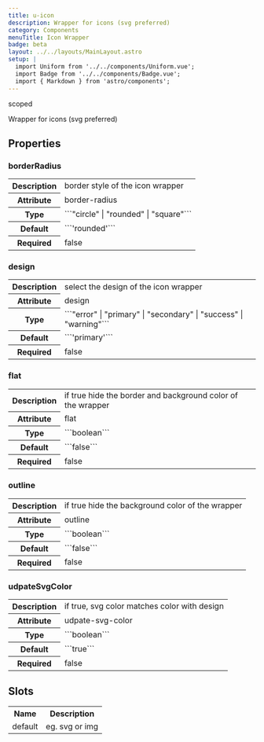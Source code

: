 ```yaml
---
title: u-icon
description: Wrapper for icons (svg preferred)
category: Components
menuTitle: Icon Wrapper
badge: beta
layout: ../../layouts/MainLayout.astro
setup: |
  import Uniform from '../../components/Uniform.vue';
  import Badge from '../../components/Badge.vue';
  import { Markdown } from 'astro/components';
---
```


<Badge> scoped </Badge>

Wrapper for icons (svg preferred)

## Properties

### borderRadius

<table>
<tr><th>Description</th><td><Markdown>border style of the icon wrapper</Markdown></td></tr>
<tr><th>Attribute</th><td><Markdown>border-radius</Markdown></td></tr>
<tr><th>Type</th><td><Markdown>```"circle" | "rounded" | "square"```</Markdown></td></tr>
<tr><th>Default</th><td><Markdown>```'rounded'```</Markdown></td></tr>
<tr><th>Required</th><td><Markdown>false</Markdown></td></tr>
</table>

### design

<table>
<tr><th>Description</th><td><Markdown>select the design of the icon wrapper</Markdown></td></tr>
<tr><th>Attribute</th><td><Markdown>design</Markdown></td></tr>
<tr><th>Type</th><td><Markdown>```"error" | "primary" | "secondary" | "success" | "warning"```</Markdown></td></tr>
<tr><th>Default</th><td><Markdown>```'primary'```</Markdown></td></tr>
<tr><th>Required</th><td><Markdown>false</Markdown></td></tr>
</table>

### flat

<table>
<tr><th>Description</th><td><Markdown>if true hide the border and background color of the wrapper</Markdown></td></tr>
<tr><th>Attribute</th><td><Markdown>flat</Markdown></td></tr>
<tr><th>Type</th><td><Markdown>```boolean```</Markdown></td></tr>
<tr><th>Default</th><td><Markdown>```false```</Markdown></td></tr>
<tr><th>Required</th><td><Markdown>false</Markdown></td></tr>
</table>

### outline

<table>
<tr><th>Description</th><td><Markdown>if true hide the background color of the wrapper</Markdown></td></tr>
<tr><th>Attribute</th><td><Markdown>outline</Markdown></td></tr>
<tr><th>Type</th><td><Markdown>```boolean```</Markdown></td></tr>
<tr><th>Default</th><td><Markdown>```false```</Markdown></td></tr>
<tr><th>Required</th><td><Markdown>false</Markdown></td></tr>
</table>

### udpateSvgColor

<table>
<tr><th>Description</th><td><Markdown>if true, svg color matches color with design</Markdown></td></tr>
<tr><th>Attribute</th><td><Markdown>udpate-svg-color</Markdown></td></tr>
<tr><th>Type</th><td><Markdown>```boolean```</Markdown></td></tr>
<tr><th>Default</th><td><Markdown>```true```</Markdown></td></tr>
<tr><th>Required</th><td><Markdown>false</Markdown></td></tr>
</table>

</table>

## Slots

<table>
<tr><th>Name</th><th>Description</th></tr>

<tr><td><Markdown>default</Markdown></td><td><Markdown>eg. svg or img</Markdown></td></tr></table>
